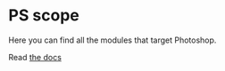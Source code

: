 # PS scope
Here you can find all the modules that target Photoshop.

Read [the docs](../docs/README.md)
